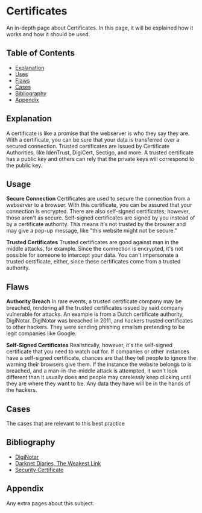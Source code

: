 # Certificates

An in-depth page about Certificates. In this page, it will be explained how it works and how it should be used.

## Table of Contents
- [Explanation](#explanation)
- [Uses](#usage)
- [Flaws](#flaws)
- [Cases](#cases)
- [Bibliography](#bibliography)
- [Appendix](#appendix)
## Explanation 
A certificate is like a promise that the webserver is who they say they are. With a certificate, you can be sure that your data is transferred over a secured connection. Trusted certificates are issued by Certificate Authorities, like IdenTrust, DigiCert, Sectigo, and more. A trusted certificate has a public key and others can rely that the private keys will correspond to the public key. 

## Usage
**Secure Connection**
Certificates are used to secure the connection from a webserver to a browser. With this certificate, you can be assured that your connection is encrypted. There are also self-signed certificates; however, those aren't as secure. Self-signed certificates are signed by you instead of by a certificate authority. This means it's not trusted by the browser and may give a pop-up message, like "this website might not be secure."

**Trusted Certificates**
Trusted certificates are good against man in the middle attacks, for example. Since the connection is encrypted, it's not possible for someone to intercept your data. You can't impersonate a trusted certificate, either, since these certificates come from a trusted authority. 

## Flaws
**Authority Breach**
In rare events, a trusted certificate company may be breached, rendering all the trusted certificates issued by said company vulnerable for attacks. An example is from a Dutch certificate authority, DigiNotar. DigiNotar was breached in 2011, and hackers trusted certificates to other hackers. They were sending phishing emailsm pretending to be legit companies like Google. 

**Self-Signed Certificates**
Realistically, however, it's the self-signed certificate that you need to watch out for. If companies or other instances have a self-signed certificate, chances are that they tell people to ignore the warning their browsers give them. If the instance the website belongs to is breached, and a man-in-the-middle attack is attempted, it won't look different than it usually does and people may carelessly keep clicking until they are where they want to be. Any data they have will be in the hands of the hackers.

## Cases
The cases that are relevant to this best practice

## Bibliography
- [DigiNotar](https://en.wikipedia.org/wiki/DigiNotar)
- [Darknet Diaries, The Weakest Link](https://darknetdiaries.com/episode/3/)
- [Security Certificate](https://www.thesslstore.com/blog/what-is-a-website-security-certificate-and-what-does-it-do-for-your-business/)

## Appendix
Any extra pages about this subject.